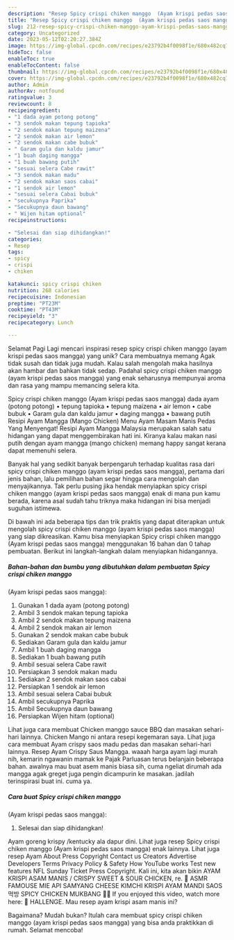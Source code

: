```yaml
---
description: "Resep Spicy crispi chiken manggo  (Ayam krispi pedas saos mangga) yang Enak, Enak"
title: "Resep Spicy crispi chiken manggo  (Ayam krispi pedas saos mangga) yang Enak, Enak"
slug: 212-resep-spicy-crispi-chiken-manggo-ayam-krispi-pedas-saos-mangga-yang-enak-enak
category: Uncategorized
date: 2023-05-12T02:20:27.384Z
image: https://img-global.cpcdn.com/recipes/e23792b4f0098f1e/680x482cq70/spicy-crispi-chiken-manggo-ayam-krispi-pedas-saos-mangga-foto-resep-utama.jpg
hideToc: false
enableToc: true
enableTocContent: false
thumbnail: https://img-global.cpcdn.com/recipes/e23792b4f0098f1e/680x482cq70/spicy-crispi-chiken-manggo-ayam-krispi-pedas-saos-mangga-foto-resep-utama.jpg
cover: https://img-global.cpcdn.com/recipes/e23792b4f0098f1e/680x482cq70/spicy-crispi-chiken-manggo-ayam-krispi-pedas-saos-mangga-foto-resep-utama.jpg
author: Admin
authorAv: notfound
ratingvalue: 3
reviewcount: 8
recipeingredient:
- "1 dada ayam potong potong"
- "3 sendok makan tepung tapioka"
- "2 sendok makan tepung maizena"
- "2 sendok makan air lemon"
- "2 sendok makan cabe bubuk"
- " Garam gula dan kaldu jamur"
- "1 buah daging mangga"
- "1 buah bawang putih"
- "sesuai selera Cabe rawit"
- "3 sendok makan madu"
- "2 sendok makan saos cabai"
- "1 sendok air lemon"
- "sesuai selera Cabai bubuk"
- "secukupnya Paprika"
- "Secukupnya daun bawang"
- " Wijen hitam optional"
recipeinstructions:

- "Selesai dan siap dihidangkan!"
categories:
- Resep
tags:
- spicy
- crispi
- chiken

katakunci: spicy crispi chiken 
nutrition: 268 calories
recipecuisine: Indonesian
preptime: "PT23M"
cooktime: "PT43M"
recipeyield: "3"
recipecategory: Lunch

---
```



Selamat Pagi Lagi mencari inspirasi resep spicy crispi chiken manggo 
(ayam krispi pedas saos mangga) yang unik? Cara membuatnya memang Agak tidak susah dan tidak juga mudah. Kalau salah mengolah maka hasilnya akan hambar dan bahkan tidak sedap. Padahal spicy crispi chiken manggo 
(ayam krispi pedas saos mangga) yang enak seharusnya mempunyai aroma dan rasa yang mampu memancing selera kita.


Spicy crispi chiken manggo (Ayam krispi pedas saos mangga) dada ayam (potong potong) • tepung tapioka • tepung maizena • air lemon • cabe bubuk • Garam gula dan kaldu jamur • daging mangga • bawang putih Resipi Ayam Mangga (Mango Chicken) Menu Ayam Masam Manis Pedas Yang Menyengat! Resipi Ayam Mangga Malaysia merupakan salah satu hidangan yang dapat menggembirakan hati ini. Kiranya kalau makan nasi putih dengan ayam mangga (mango chicken) memang happy sangat kerana dapat memenuhi selera.

Banyak hal yang sedikit banyak berpengaruh terhadap kualitas rasa dari spicy crispi chiken manggo 
(ayam krispi pedas saos mangga), pertama dari jenis bahan, lalu pemilihan bahan segar hingga cara mengolah dan menyajikannya. Tak perlu pusing jika hendak menyiapkan spicy crispi chiken manggo 
(ayam krispi pedas saos mangga) enak di mana pun kamu berada, karena asal sudah tahu triknya maka hidangan ini bisa menjadi suguhan istimewa.


Di bawah ini ada beberapa tips dan trik praktis yang dapat diterapkan untuk mengolah spicy crispi chiken manggo 
(ayam krispi pedas saos mangga) yang siap dikreasikan. Kamu bisa menyiapkan Spicy crispi chiken manggo 
(Ayam krispi pedas saos mangga) menggunakan 16 bahan dan 0 tahap pembuatan. Berikut ini langkah-langkah dalam menyiapkan hidangannya.

<!--inarticleads1-->

##### Bahan-bahan dan bumbu yang dibutuhkan dalam pembuatan Spicy crispi chiken manggo 
(Ayam krispi pedas saos mangga):

1. Gunakan 1 dada ayam (potong potong)
1. Ambil 3 sendok makan tepung tapioka
1. Ambil 2 sendok makan tepung maizena
1. Ambil 2 sendok makan air lemon
1. Gunakan 2 sendok makan cabe bubuk
1. Sediakan  Garam gula dan kaldu jamur
1. Ambil 1 buah daging mangga
1. Sediakan 1 buah bawang putih
1. Ambil sesuai selera Cabe rawit
1. Persiapkan 3 sendok makan madu
1. Sediakan 2 sendok makan saos cabai
1. Persiapkan 1 sendok air lemon
1. Ambil sesuai selera Cabai bubuk
1. Ambil secukupnya Paprika
1. Ambil Secukupnya daun bawang
1. Persiapkan  Wijen hitam (optional)


Lihat juga cara membuat Chicken manggo sauce BBQ dan masakan sehari-hari lainnya. Chicken Mango ni antara resepi kegemaran saya. Lihat juga cara membuat Ayam crispy saos madu pedas dan masakan sehari-hari lainnya. Resep Ayam Crispy Saus Mangga. waaah harga ayam lagi murah nih, kemarin ngawanin mamak ke Pajak Parluasan terus belanjain beberapa bahan. awalnya mau buat asem manis biasa sih, cuma ngeliat dirumah ada mangga agak greget juga pengin dicampurin ke masakan. jadilah terinspirasi buat ini. cuma ya. 

<!--inarticleads2-->

##### Cara buat Spicy crispi chiken manggo 
(Ayam krispi pedas saos mangga):


1. Selesai dan siap dihidangkan!

Ayam goreng krispy /kentucky ala dapur dini. Lihat juga resep Spicy crispi chiken manggo (Ayam krispi pedas saos mangga) enak lainnya. Lihat juga resep Ayam About Press Copyright Contact us Creators Advertise Developers Terms Privacy Policy &amp; Safety How YouTube works Test new features NFL Sunday Ticket Press Copyright. Kali ini, kita akan bikin AYAM KRISPI ASAM MANIS / CRISPY SWEET &amp; SOUR CHICKEN, re. 🍜 ASMR FAMOUSE MIE API SAMYANG CHEESE KIMCHI KRISPI AYAM MANDI SAOS 먹방 SPICY CHICKEN MUKBANG 🍜🤗 If you enjoyed this video, watch more here: 🖤 HALLENGE. Mau resep ayam krispi asam manis ini? 

Bagaimana? Mudah bukan? Itulah cara membuat spicy crispi chiken manggo 
(ayam krispi pedas saos mangga) yang bisa anda praktikkan di rumah. Selamat mencoba!
